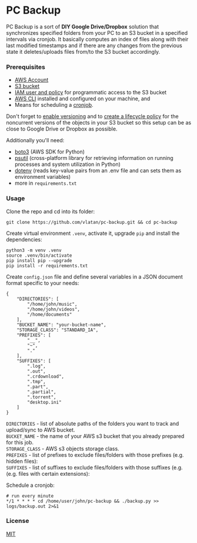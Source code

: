 # PC Backup

PC Backup is a sort of **DIY Google Drive/Dropbox** solution that synchronizes
specified folders from your PC to an S3 bucket in a specified intervals
via cronjob. It basically computes an index of files along with their
last modified timestamps and if there are any changes from the previous state
it deletes/uploads files from/to the S3 bucket accordingly.


### Prerequisites

- [AWS Account](https://aws.amazon.com/)
- [S3 bucket](https://aws.amazon.com/s3/)
- [IAM user and policy](https://docs.aws.amazon.com/AmazonS3/latest/dev/walkthrough1.html)
for programmatic access to the S3 bucket
- [AWS CLI](https://docs.aws.amazon.com/cli/latest/userguide/cli-chap-install.html)
installed and configured on your machine, and
- Means for scheduling a [cronjob](https://crontab.guru/).

Don't forget to [enable versioning](https://docs.aws.amazon.com/AmazonS3/latest/user-guide/enable-versioning.html)
and to [create a lifecycle policy](https://docs.aws.amazon.com/AmazonS3/latest/user-guide/create-lifecycle.html)
for the noncurrent versions of the objects in your S3 bucket so this setup
can be as close to Google Drive or Dropbox as possible.

Additionally you'll need:
- [boto3](https://boto3.amazonaws.com/v1/documentation/api/latest/index.html) (AWS SDK for Python)
- [psutil](https://pypi.org/project/psutil/) (cross-platform library for retrieving information on running processes and system utilization in Python)
- [dotenv](https://pypi.org/project/python-dotenv/) (reads key-value pairs from an .env file and can sets them as environment variables)
- more in `requirements.txt`


### Usage

Clone the repo and cd into its folder:

```
git clone https://github.com/vlatan/pc-backup.git && cd pc-backup
```

Create virtual environment `.venv`, activate it, upgrade `pip` and install the dependencies:

```
python3 -m venv .venv
source .venv/bin/activate
pip install pip --upgrade
pip install -r requirements.txt
```

Create `config.json` file and define several variables in a JSON document format specific to your needs:

```
{
    "DIRECTORIES": [
        "/home/john/music",
        "/home/john/videos",
        "/home/documents"
    ],
    "BUCKET_NAME": "your-bucket-name",
    "STORAGE_CLASS": "STANDARD_IA",
    "PREFIXES": [
        "__",
        "~",
        "."
    ],
    "SUFFIXES": [
        ".log",
        ".out",
        ".crdownload",
        ".tmp",
        ".part",
        ".partial",
        ".torrent",
        "desktop.ini"
    ]
}
```

`DIRECTORIES` - list of absolute paths of the folders you want to track and upload/sync to AWS bucket.  
`BUCKET_NAME` - the name of your AWS s3 bucket that you already prepared for this job.  
`STORAGE_CLASS` - AWS s3 objects storage class.  
`PREFIXES` - list of prefixes to exclude files/folders with those prefixes (e.g. hidden files):  
`SUFFIXES` - list of suffixes to exclude files/folders with those suffixes (e.g. (e.g. files with certain extensions):


Schedule a cronjob:

```
# run every minute
*/1 * * * * cd /home/user/john/pc-backup && ./backup.py >> logs/backup.out 2>&1
```

### License

[MIT](https://github.com/vlatan/pc-backup/blob/master/LICENSE)


